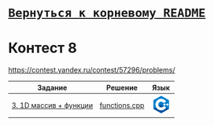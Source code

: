 # [__```Вернуться к корневому README```__](https://github.com/MaximKanevskiy/CFUV/blob/main/README.md)
# Контест 8
https://contest.yandex.ru/contest/57296/problems/

| Задание | Решение | Язык |
| --- | --- | --- |
| [3. 1D массив + функции](https://contest.yandex.ru/contest/57296/problems/1/) | [functions.cpp](https://github.com/MaximKanevskiy/CFUV/blob/main/contest_08/03/functions.cpp) | [<img src="https://github.com/MaximKanevskiy/CFUV/blob/main/img/cpp.png" width="40"/>]() |
